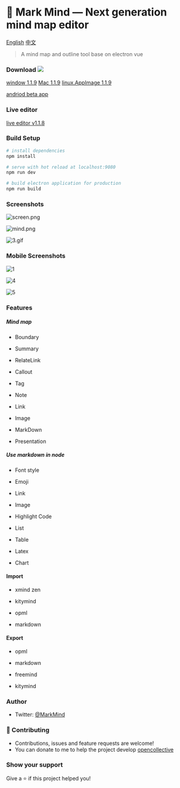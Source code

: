 # :wave: Mark Mind  — Next generation mind map editor

[English](https://github.com/MarkMindLtd/Mark-Mind) [中文](https://github.com/MarkMindLtd/Mark-Mind/blob/main/README%20-%20zh.md)



> A mind map and outline tool base on electron vue

### Download ![](https://img.shields.io/github/downloads/MarkMindLtd/Mark-Mind/total)

[window 1.1.9](https://github.com/MarkMindLtd/Mark-Mind/releases/download/v1.1.9/Mark.Mind.Setup.1.1.9.exe)   [Mac 1.1.9](https://github.com/MarkMindLtd/Mark-Mind/releases/download/v1.1.9/Mark.Mind-1.1.9.dmg)  [linux.AppImage 1.1.9](https://github.com/MarkMindLtd/Mark-Mind/releases/download/v1.1.9/Mark.Mind-1.1.9.AppImage)

[andriod beta app ](https://github.com/MarkMindLtd/Mark-Mind/releases/download/v1.1.9/markmind.andriod.apk)

### Live editor

[live editor v1.1.8](https://www.markmind.org)

### Build Setup

```bash
# install dependencies
npm install

# serve with hot reload at localhost:9080
npm run dev

# build electron application for production
npm run build
```

### Screenshots

![screen.png](https://i.loli.net/2020/11/19/2EXh9HCOodcQN5G.png)

![mind.png](https://i.loli.net/2020/11/20/P6SQ24gJ5jXHfpi.png)

![3.gif](https://i.loli.net/2020/11/22/1zEPFiguDobOI7X.gif)


### Mobile Screenshots

![1](https://user-images.githubusercontent.com/18719494/106353147-6b4ac700-6323-11eb-8fe7-5f5020b7bfa6.jpg)

![4](https://user-images.githubusercontent.com/18719494/106353172-8ddce000-6323-11eb-95ca-b9e9c65a2700.jpg)

![5](https://user-images.githubusercontent.com/18719494/106353177-99300b80-6323-11eb-8a1c-0a731c604e02.jpg)

### Features

##### Mind map

- Boundary

- Summary

- RelateLink

- Callout

- Tag

- Note

- Link

- Image

- MarkDown

- Presentation

##### Use markdown in node

- Font style

- Emoji

- Link

- Image

- Highlight Code

- List

- Table

- Latex

- Chart

#### Import

- xmind zen

- kitymind

- opml

- markdown

#### Export

- opml

- markdown

- freemind

- kitymind

### Author

- Twitter: [@MarkMind](https://twitter.com/MarkMind9)

### 🤝 Contributing

- Contributions, issues and feature requests are welcome!
- You can donate to me to help the project develop [opencollective](https://opencollective.com/markmindltd)

### Show your support

Give a ⭐️ if this project helped you!
